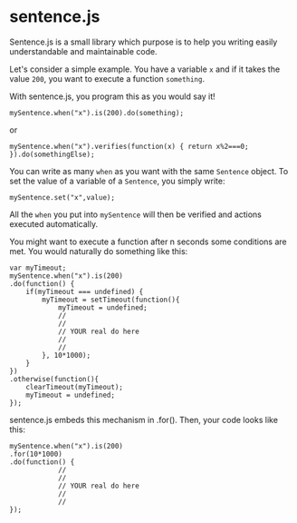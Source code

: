 sentence.js
===========

Sentence.js is a small library which purpose is to help you writing easily understandable and maintainable code.

Let's consider a simple example. You have a variable ```x``` and if it takes the value ```200```, you want to execute a function ```something```.

With sentence.js, you program this as you would say it!

```
mySentence.when("x").is(200).do(something);
```

or

```
mySentence.when("x").verifies(function(x) { return x%2===0; }).do(somethingElse); 
```

You can write as many ```when``` as you want with the same ```Sentence``` object. To set the value of a variable of a ```Sentence```, you simply write:

```
mySentence.set("x",value);
```

All the ```when``` you put into ```mySentence``` will then be verified and actions executed automatically.

You might want to execute a function after n seconds some conditions are met. You would naturally do something like this:

```
var myTimeout;
mySentence.when("x").is(200)
.do(function() {
	if(myTimeout === undefined) {
		myTimeout = setTimeout(function(){
			myTimeout = undefined;
			//
			//
			// YOUR real do here
			//
			//
		}, 10*1000);
	}
})
.otherwise(function(){
	clearTimeout(myTimeout);
	myTimeout = undefined;
});
```

sentence.js embeds this mechanism in .for(). Then, your code looks like this:

```
mySentence.when("x").is(200)
.for(10*1000)
.do(function() {
			//
			//
			// YOUR real do here
			//
			//
});
```
